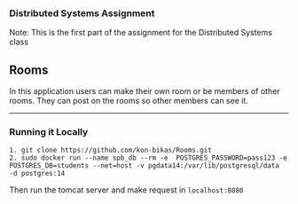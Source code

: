 ### Distributed Systems Assignment

Note: This is the first part of the assignment for the Distributed Systems class

## Rooms

In this application users can make their own room or be members of other rooms.
They can post on the rooms so other members can see it.


---

### Running it Locally

```
1. git clone https://github.com/kon-bikas/Rooms.git
2. sudo docker run --name spb_db --rm -e  POSTGRES_PASSWORD=pass123 -e POSTGRES_DB=students --net=host -v pgdata14:/var/lib/postgresql/data  -d postgres:14
```
Then run the tomcat server and make request in `localhost:8080`

